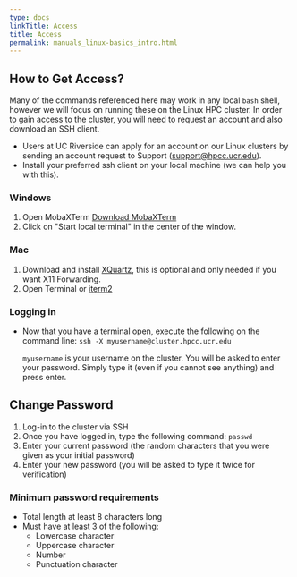 ```yaml
---
type: docs
linkTitle: Access
title: Access
permalink: manuals_linux-basics_intro.html
---
```


## How to Get Access?

Many of the commands referenced here may work in any local `bash` shell, however we will focus on running these on the Linux HPC cluster.
In order to gain access to the cluster, you will need to request an account and also download an SSH client.

* Users at UC Riverside can apply for an account on our Linux clusters by sending an account request to Support (support@hpcc.ucr.edu).
* Install your preferred ssh client on your local machine (we can help you with this).

### Windows

1. Open MobaXTerm [Download MobaXTerm](https://mobaxterm.mobatek.net/download-home-edition.html)
2. Click on "Start local terminal" in the center of the window.

### Mac

1. Download and install [XQuartz](https://www.xquartz.org/), this is optional and only needed if you want X11 Forwarding.
2. Open Terminal or [iterm2](https://www.iterm2.com/downloads.html)

### Logging in

* Now that you have a terminal open, execute the following on the command line:
  `ssh -X myusername@cluster.hpcc.ucr.edu`

  `myusername` is your username on the cluster.
  You will be asked to enter your password. Simply type it (even if you cannot see anything) and press enter.

## Change Password

1. Log-in to the cluster via SSH
2. Once you have logged in, type the following command:
   `passwd`
3. Enter your current password (the random characters that you were given as your initial password)
4. Enter your new password (you will be asked to type it twice for verification)

### Minimum password requirements

* Total length at least 8 characters long
* Must have at least 3 of the following:
  * Lowercase character
  * Uppercase character
  * Number
  * Punctuation character
